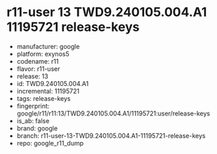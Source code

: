 # r11-user 13 TWD9.240105.004.A1 11195721 release-keys
- manufacturer: google
- platform: exynos5
- codename: r11
- flavor: r11-user
- release: 13
- id: TWD9.240105.004.A1
- incremental: 11195721
- tags: release-keys
- fingerprint: google/r11/r11:13/TWD9.240105.004.A1/11195721:user/release-keys
- is_ab: false
- brand: google
- branch: r11-user-13-TWD9.240105.004.A1-11195721-release-keys
- repo: google_r11_dump
